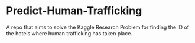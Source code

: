 # Predict-Human-Trafficking
A repo that aims to solve the Kaggle Research Problem for finding the ID of the hotels where human trafficking has taken place.
